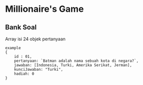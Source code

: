 # Millionaire's Game

## Bank Soal  
Array isi 24 objek  pertanyaan
```
example
{
    id : 01,
    pertanyaan: `Batman adalah nama sebuah kota di negara?`,
    jawaban: [Indonesia, Turki, Amerika Serikat, Jerman],
    kunciJawaban: "Turki",
    hadiah: 0 
}
```  
